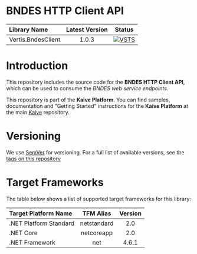 # BNDES HTTP Client API

| Library Name       | Latest Version | Status |
|:-------------------|:--------------:|:------:|
| Vertis.BndesClient |      1.0.3     | [![VSTS](https://img.shields.io/vso/build/vertisnet/62009b64-8b3f-4d27-93c2-95512cf9951f/30.svg)](https://vertisnet.visualstudio.com/Product_Development/_build/index?context=allDefinitions&path=\Kaive&definitionId=30&_a=completed) |

# Introduction

This repository includes the source code for the **BNDES HTTP Client API**, which can be used to consume the _BNDES web service endpoints_.

This repository is part of the **Kaive Platform**. You can find samples, documentation and "Getting Started" instructions for the **Kaive Platform** at the main [Kaive](https://vertisnet.visualstudio.com/Product_Development/_git/Kaive) repository.

# Versioning

We use [SemVer](http://semver.org/) for versioning. For a full list of available versions, see the [tags on this repository](https://vertisnet.visualstudio.com/Product_Development/_git/Kaive.Extensions.Common/tags)

# Target Frameworks

The table below shows a list of supported target frameworks for this library:

| Target Platform Name   | TFM Alias   | Version |
|:-----------------------|:-----------:|:-------:|
| .NET Platform Standard | netstandard | 2.0     |
| .NET Core              | netcoreapp  | 2.0     |
| .NET Framework         | net         | 4.6.1   |
